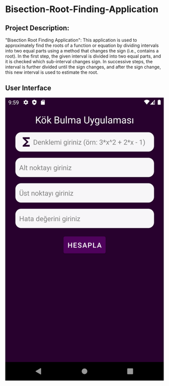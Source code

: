 # Bisection-Root-Finding-Application
## Project Description: 
"Bisection Root Finding Application": This application is used to approximately find the roots of a function or equation by dividing intervals into two equal parts using a method that changes the sign (i.e., contains a root). In the first step, the given interval is divided into two equal parts, and it is checked which sub-interval changes sign. 
In successive steps, the interval is further divided until the sign changes, and after the sign change, this new interval is used to estimate the root.

## User Interface

![Proje Resmi](Interface.png)
